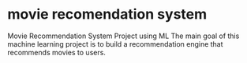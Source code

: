 # movie recomendation system
 Movie Recommendation System Project using ML The main goal of this machine learning project is to build a recommendation engine that recommends movies to users.
